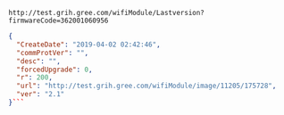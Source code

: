 `http://test.grih.gree.com/wifiModule/Lastversion?firmwareCode=362001060956`

```json
{
  "CreateDate": "2019-04-02 02:42:46",
  "commProtVer": "",
  "desc": "",
  "forcedUpgrade": 0,
  "r": 200,
  "url": "http://test.grih.gree.com/wifiModule/image/11205/175728",
  "ver": "2.1"
}```